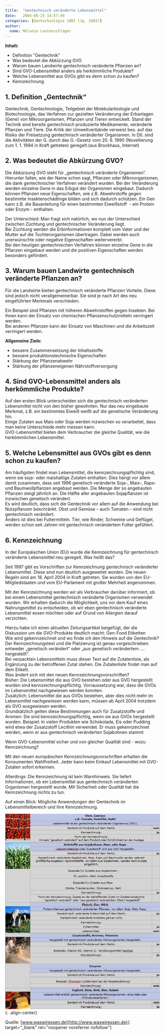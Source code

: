 ```yaml
---
title:  "Gentechnisch veränderte Lebensmittel"
date:   2004-08-25 14:57:49
categories: [Gentechnologie 10BI (Jg. 2003)]
author: 
  name: Melanie Lautenschläger
---
```


**Inhalt:**
  - Definition "Gentechnik"
  - Was bedeutet die Abkürzung GVO
  - Warum bauen Landwirte gentechnisch veränderte Pflanzen an?
  - Sind GVO-Lebensmittel anders als herkömmliche Produkte?
  - Welche Lebensmittel aus GVOs gibt es denn schon zu kaufen?
  - Kennzeichnung

## 1. Definition „Gentechnik“ ##

<p>Gentechnik, Gentechnologie, Teilgebiet der Molekularbiologie und Biotechnologie, das Verfahren zur gezielten Veränderung der Erbanlagen (Gene) von Mikroorganismen, Pflanzen und Tieren entwickelt. Stand der Technik sind bereits gentechnisch produzierte Medikamente, veränderte Pflanzen und Tiere. Die Kritik der Umweltverbände verweist bes. auf das Risiko der Freisetzung gentechnisch veränderter Organismen. In Dtl. sind die Aktivitäten der G. durch das G.-Gesetz vom 20. 6. 1990 (Novellierung zum 1. 1. 1994 in Kraft getreten) geregelt.(aus Brockhaus, Internet)</p>

## 2. Was bedeutet die Abkürzung GVO? ##
<p>Die Abkürzung GVO steht für „gentechnisch veränderte Organismen“. Hierunter fallen, wie der Name schon sagt, Pflanzen oder Mikroorganismen, die dank gentechnischer Verfahren verändert wurden. Bei der Veränderung werden einzelne Gene in das Erbgut der Organismen eingebaut. Dadurch können Pflanzen neue Eigenschaften, wie z.B. Abwehrstoffe gegen bestimmte Insektenschädlinge bilden und sich dadurch schützen. Ein Gen kann z.B. die Bauanleitung für einen bestimmten Eiweißstoff  - ein Protein oder Enzym - enthalten.</p>

<p>Der Unterschied: Man fragt sich natürlich, wo nun der Unterschied zwischen Züchtung und gentechnischer Veränderung liegt.<br />Bei Züchtung werden die Erbinformationen komplett vom Vater und der Mutter auf die Tochterorganismen übertragen. Dabei werden auch unerwünschte oder negative Eigenschaften weitervererbt.<br />Bei den heutigen gentechnischen Verfahren können einzelne Gene in die Pflanzen eingebaut werden und die positiven Eigenschaften werden besonders gefördert.</p>

## 3. Warum bauen Landwirte gentechnisch veränderte Pflanzen an? ##
<p>Für die Landwirte bieten gentechnisch veränderte Pflanzen Vorteile. Diese sind jedoch nicht verallgemeinerbar. Sie sind je nach Art des neu eingeführten Merkmals verschieden.</p>

<p>Ein Beispiel sind Pflanzen mit höheren Abwehrstoffen gegen Insekten. Bei ihnen kann der Einsatz von chemischen Pflanzenschutzmitteln verringert werden.<br />Bei anderen Pflanzen kann der Einsatz von Maschinen und die Arbeitszeit verringert werden.</p>

**Allgemeine Ziele:**
  - bessere Zusammensetzung der Inhaltsstoffe
  - bessere produktionstechnische Eigenschaften
  - Stärkung der Pflanzenabwehr
  - Stärkung der pflanzeneigenen Nährstoffversorgung

## 4. Sind GVO-Lebensmittel anders als herkömmliche Produkte? ##
<p>Auf den ersten Blick unterscheiden sich die gentechnisch veränderten Lebensmittel nicht von den bisher gewohnten. Nur das neu eingebaute Merkmal, z.B. ein bestimmtes Eiweiß weißt auf die genetische Veränderung hin. <br />Einige Zutaten aus Mais oder Soja werden inzwischen so verarbeitet, dass man keine Unterschiede mehr messen kann.<br />GVO-Lebensmittel bieten dem Verbraucher die gleiche Qualität, wie die herkömmlichen Lebensmittel.</p>

## 5. Welche Lebensmittel aus GVOs gibt es denn schon zu kaufen? ##
<p>Am häufigsten findet man Lebensmittel, die kennzeichnungspflichtig sind, wenn sie soja- oder maishaltige Zutaten enthalten. Dies hängt vor allem damit zusammen, dass seit 1996 genetisch veränderte Soja-, Mais-, Raps- und Baumwollpflanzen angebaut werden. Die Menge der so angebauten Pflanzen steigt jährlich an. Die Hälfte aller angebauten Sojapflanzen ist inzwischen genetisch verändert.<br />Es wird deutlich, dass sich die Gentechnik vor allem auf die Anwendung bei Nutzpflanzen beschränkt. Obst und Gemüse – auch Tomaten – sind nicht gentechnisch verändert.<br />Anders ist dies bei Futtermitteln. Tier, wie Rinder, Schweine und Geflügel, werden schon seit Jahren mit gentechnisch verändertem Futter gefüttert.</p>

## 6. Kennzeichnung ##
<p>In der Europäischen Union (EU) wurde die Kennzeichnung für gentechnisch veränderte Lebensmittel neu geregelt. Was heißt das?</p>

<p>Seit 1997 gibt es Vorschriften zur Kennzeichnung gentechnisch veränderter Lebensmittel. Diese sind nun deutlich ausgeweitet worden. Die neuen Regeln sind am 18. April 2004 in Kraft getreten. Sie wurden von den EU-Mitgliedstaaten und vom EU-Parlament mit großer Mehrheit angenommen.</p>

<p>Mit der Kennzeichnung werden wir als Verbraucher darüber informiert, ob bei einem Lebensmittel gentechnisch veränderte Organismen verwendet wurden. Wir erhalten dadurch die Möglichkeit, uns vor dem Kauf eines Nahrungsmittel zu entscheiden, ob wir eben gentechnisch veränderte Lebensmittel essen möchten oder auf Grund von Allergien darauf verzichten.</p>

<p>Hierzu habe ich einen aktuellen Zeitungsartikel beigefügt, der die Diskussion um die GVO-Produkte deutlich macht: Gen-Food Etiketten<br />Wie wird gekennzeichnet und wo finde ich den Hinweis auf die Gentechnik?<br />Der Kennzeichnungstext und die Platzierung ist genau vorgeschrieben: <br />entweder „genetisch verändert“ oder „aus genetisch verändertem .... hergestellt“.<br />Bei verpackten Lebensmitteln muss dieser Text auf die Zutatenliste, als Ergänzung zu der betroffenen Zutat stehen. Die Zutatenliste findet man auf dem Etikett. <br />Was ändert sich mit den neuen Kennzeichnungsvorschriften?<br />Bisher: Die Lebensmittel die aus GVO bestehen oder aus GVO hergestellt wurden sind kennzeichnungspflichtig. Vorraussetzung war, dass die GVOs im Lebensmittel nachgewiesen werden konnten.<br />Zusätzlich: Lebensmittel die aus GVOs bestehen, aber dies nicht mehr im Lebensmittel nachgewiesen werden kann, müssen ab April 2004 trotzdem als GVO ausgewiesen werden.<br />Grundsätzlich gelten diese Bestimmungen auch für Zusatzstoffe und Aromen: Sie sind kennzeichnungspflichtig, wenn sie aus GVOs hergestellt wurden. Beispiel: In vielen Produkten wie Schokolade, Eis oder Pudding wird etwa der Zusatzstoff Lecithin verwendet. Er muss gekennzeichnet werden, wenn er aus gentechnisch veränderten Sojabohnen stammt</p>

<p>Wenn GVO-Lebensmittel sicher und von gleicher Qualität sind - wozu Kennzeichnung?</p>

<p>Mit den neuen europäischen Kennzeichnungsvorschriften erhalten die Konsumenten Wahlfreiheit. Jeder kann beim Einkauf Lebensmittel mit GVO-Zutaten sofort erkennen.</p>

<p>Allerdings: Die Kennzeichnung ist kein Warnhinweis. Sie liefert Informationen, ob ein Lebensmittel aus gentechnisch veränderten Organismen hergestellt wurde. Mit Sicherheit oder Qualität hat die Kennzeichnung nichts zu tun.</p>

<p>Auf einen Blick: Mögliche Anwendungen der Gentechnik im Lebensmittelbereich und ihre Kennzeichnung.</p>

![food](/assets/images/Genfood/food.jpg){: .align-center}

Quelle: [www.waswiressen.de](http://www.waswiressen.de){: target="_blank" rel="noopener noreferrer nofollow"}